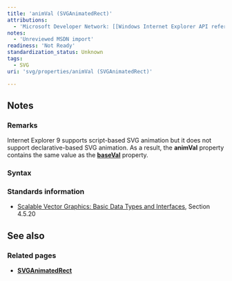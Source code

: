 ```yaml
---
title: 'animVal (SVGAnimatedRect)'
attributions:
  - 'Microsoft Developer Network: [[Windows Internet Explorer API reference](http://msdn.microsoft.com/en-us/library/ie/hh828809%28v=vs.85%29.aspx) Article]'
notes:
  - 'Unreviewed MSDN import'
readiness: 'Not Ready'
standardization_status: Unknown
tags:
  - SVG
uri: 'svg/properties/animVal (SVGAnimatedRect)'

---
```

## Notes

### Remarks

Internet Explorer 9 supports script-based SVG animation but it does not support declarative-based SVG animation. As a result, the **animVal** property contains the same value as the [**baseVal**](/svg/properties/baseVal_(SVGAnimatedRect)) property.

### Syntax

### Standards information

-   [Scalable Vector Graphics: Basic Data Types and Interfaces](http://go.microsoft.com/fwlink/p/?linkid=204732), Section 4.5.20

## See also

### Related pages

-   [**SVGAnimatedRect**](/svg/objects/SVGAnimatedRect)
